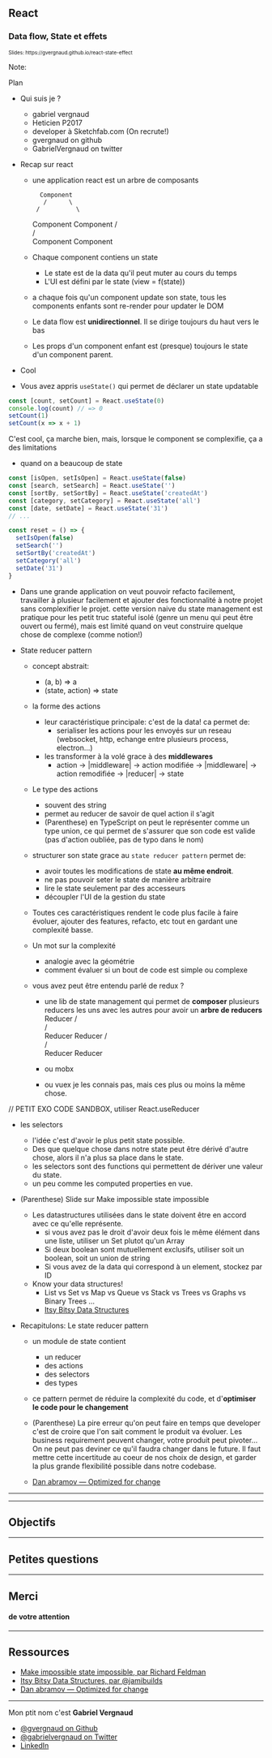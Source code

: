 ## React

### Data flow, State et effets

<p style="font-size:.7em">Slides: https://gvergnaud.github.io/react-state-effect</p>

Note:

Plan
- Qui suis je ?
  - gabriel vergnaud
  - Heticien P2017
  - developer à Sketchfab.com (On recrute!)
  - gvergnaud on github
  - GabrielVergnaud on twitter

- Recap sur react
  - une application react est un arbre de composants

          Component
           /      \
         /          \
    Component     Component
      /                \
    /                    \
Component              Component

  - Chaque component contiens un state
    - Le state est de la data qu'il peut muter au cours du temps
    - L'UI est défini par le state (view = f(state))
  - a chaque fois qu'un component update son state, tous les components enfants sont re-render
    pour updater le DOM
  - Le data flow est **unidirectionnel**. Il se dirige toujours du haut vers le bas
  - Les props d'un component enfant est (presque) toujours le state d'un component parent.

- Cool

- Vous avez appris `useState()` qui permet de déclarer un state updatable
```js
const [count, setCount] = React.useState(0)
console.log(count) // => 0
setCount(1)
setCount(x => x + 1)
```

C'est cool, ça marche bien, mais, lorsque le component se complexifie, ça a des limitations
  - quand on a beaucoup de state
```js
const [isOpen, setIsOpen] = React.useState(false)
const [search, setSearch] = React.useState('')
const [sortBy, setSortBy] = React.useState('createdAt')
const [category, setCategory] = React.useState('all')
const [date, setDate] = React.useState('31')
// ...

const reset = () => {
  setIsOpen(false)
  setSearch('')
  setSortBy('createdAt')
  setCategory('all')
  setDate('31')
}
```
  - Dans une grande application on veut pouvoir refacto facilement, travailler à plusieur facilement et ajouter des fonctionnalité à notre projet sans complexifier le projet. cette version naive du state management est pratique pour les petit truc stateful isolé (genre un menu qui peut être ouvert ou fermé), mais est limité quand on veut construire quelque chose de complexe (comme notion!)


- State reducer pattern
  - concept abstrait:
    - (a, b) => a
    - (state, action) => state

  - la forme des actions
    - leur caractéristique principale: c'est de la data! ca permet de:
      - serialiser les actions pour les envoyés sur un reseau (websocket, http, echange entre plusieurs process, electron...)
    - les transformer à la volé grace à des **middlewares**
      - action
        -> |middleware| -> action modifiée
        -> |middleware| -> action remodifiée
        -> |reducer| -> state
    
  - Le type des actions
    - souvent des string
    - permet au reducer de savoir de quel action il s'agit
    - (Parenthese) en TypeScript on peut le représenter comme un type union, ce qui permet de s'assurer que son code est valide (pas d'action oubliée, pas de typo dans le nom)

  - structurer son state grace au `state reducer pattern` permet de:
    - avoir toutes les modifications de state **au même endroit**.
    - ne pas pouvoir seter le state de manière arbitraire
    - lire le state seulement par des accesseurs
    - découpler l'UI de la gestion du state
  - Toutes ces caractéristiques rendent le code plus facile à faire évoluer, ajouter des features, refacto, etc tout en gardant une complexité basse.

  - Un mot sur la complexité
    - analogie avec la géométrie
    - comment évaluer si un bout de code est simple ou complexe

  - vous avez peut être entendu parlé de redux ?
    - une lib de state management qui permet de **composer** plusieurs reducers les uns avec les autres pour avoir un **arbre de reducers**
            Reducer
            /      \
          /          \
        Reducer     Reducer
        /                \
      /                    \
  Reducer                 Reducer

    - ou mobx
    - ou vuex
    je les connais pas, mais ces plus ou moins la même chose.

// PETIT EXO CODE SANDBOX, utiliser React.useReducer

- les selectors
  - l'idée c'est d'avoir le plus petit state possible. 
  - Des que quelque chose dans notre state peut être dérivé d'autre chose, alors il n'a plus sa place dans le state.
  - les selectors sont des functions qui permettent de dériver une valeur du state.
  - un peu comme les computed properties en vue.

- (Parenthese) Slide sur Make impossible state impossible
  - Les datastructures utilisées dans le state doivent être en accord avec ce qu'elle représente.
    - si vous avez pas le droit d'avoir deux fois le même élément dans une liste, utiliser un Set plutot qu'un Array
    - Si deux boolean sont mutuellement exclusifs, utiliser soit un boolean, soit un union de string
    - Si vous avez de la data qui correspond à un element, stockez par ID
  - Know your data structures! 
    - List vs Set vs Map vs Queue vs Stack vs Trees vs Graphs vs Binary Trees ...
    - [Itsy Bitsy Data Structures](https://github.com/jamiebuilds/itsy-bitsy-data-structures)

- Recapitulons: Le state reducer pattern
  - un module de state contient
    - un reducer
    - des actions
    - des selectors
    - des types

  - ce pattern permet de réduire la complexité du code, et d'**optimiser le code pour le changement**
  - (Parenthese) La pire erreur qu'on peut faire en temps que developer c'est de croire que l'on sait comment le produit va évoluer. Les business requirement peuvent changer, votre produit peut pivoter... On ne peut pas deviner ce qu'il faudra changer dans le future. Il faut mettre cette incertitude au coeur de nos choix de design, et garder la plus grande flexibilité possible dans notre codebase.
  - [Dan abramov — Optimized for change](https://overreacted.io/optimized-for-change/)
---

---


##  Objectifs




---

## Petites questions


---

## Merci

#### de votre attention


---

## Ressources

- [Make impossible state impossible, par Richard Feldman](https://www.youtube.com/watch?v=IcgmSRJHu_8)
- [Itsy Bitsy Data Structures, par @jamibuilds](https://github.com/jamiebuilds/itsy-bitsy-data-structures)
- [Dan abramov — Optimized for change](https://overreacted.io/optimized-for-change/)
---

Mon ptit nom c'est **Gabriel Vergnaud**

- [@gvergnaud on Github](https://github.com/gvergnaud)
- [@gabrielvergnaud on Twitter](https://twitter.com/GabrielVergnaud)
- [LinkedIn](https://www.linkedin.com/in/gabriel-vergnaud-09446199)
